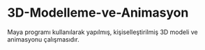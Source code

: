 # 3D-Modelleme-ve-Animasyon
Maya programı kullanılarak yapılmış, kişiselleştirilmiş 3D modeli ve animasyonu çalışmasıdır.
